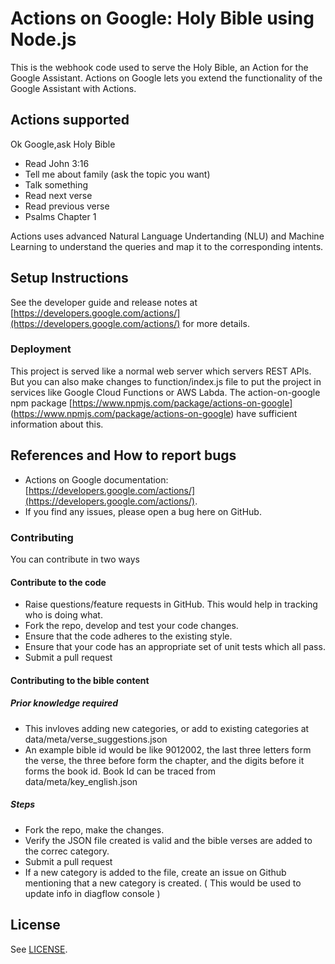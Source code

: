 # Actions on Google: Holy Bible using Node.js 

This is the webhook code used to serve the Holy Bible, an Action for the Google Assistant.
Actions on Google lets you extend the functionality of the Google Assistant with Actions.

## Actions supported
Ok Google,ask Holy Bible
* Read John 3:16
* Tell me about family (ask the topic you want)
* Talk something
* Read next verse
* Read previous verse
* Psalms Chapter 1

Actions uses advanced Natural Language Undertanding (NLU) and Machine Learning to understand the queries and map it to the corresponding intents.


## Setup Instructions

See the developer guide and release notes at [https://developers.google.com/actions/](https://developers.google.com/actions/) for more details.

### Deployment
This project is served like a normal web server which servers REST APIs. But you can also make changes to function/index.js file to put the project in services like Google Cloud Functions or AWS Labda.
The action-on-google npm package [https://www.npmjs.com/package/actions-on-google] (https://www.npmjs.com/package/actions-on-google) have sufficient information about this.

## References and How to report bugs
* Actions on Google documentation: [https://developers.google.com/actions/](https://developers.google.com/actions/).
* If you find any issues, please open a bug here on GitHub.


### Contributing
You can contribute in two ways
#### Contribute to the code
* Raise questions/feature requests in GitHub. This would help in tracking who is doing what.
* Fork the repo, develop and test your code changes.
* Ensure that the code adheres to the existing style.
* Ensure that your code has an appropriate set of unit tests which all pass.
* Submit a pull request
#### Contributing to the bible content
##### Prior knowledge required
* This invloves adding new categories, or add to existing categories at data/meta/verse_suggestions.json
* An example bible id would be like 9012002, the last three letters form the verse, the three before form the chapter, and the digits before it forms the book id. Book Id can be traced from data/meta/key_english.json
##### Steps
* Fork the repo, make the changes.
* Verify the JSON file created is valid and the bible verses are added to the correc category.
* Submit a pull request
* If a new category is added to the file, create an issue on Github mentioning that a new category is created. ( This would be used to update info in diagflow console )

## License
See [LICENSE](LICENSE).
